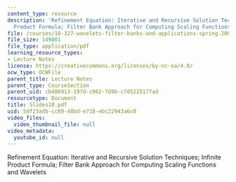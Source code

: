 ```yaml
---
content_type: resource
description: 'Refinement Equation: Iterative and Recursive Solution Techniques; Infinite
  Product Formula; Filter Bank Approach for Computing Scaling Functions and Wavelets'
file: /courses/18-327-wavelets-filter-banks-and-applications-spring-2003/5df23adbcc8948bde718ebc22943a6c0_Slides10.pdf
file_size: 149801
file_type: application/pdf
learning_resource_types:
- Lecture Notes
license: https://creativecommons.org/licenses/by-nc-sa/4.0/
ocw_type: OCWFile
parent_title: Lecture Notes
parent_type: CourseSection
parent_uid: cb486913-197d-c062-7d9b-c7d5225177ad
resourcetype: Document
title: Slides10.pdf
uid: 5df23adb-cc89-48bd-e718-ebc22943a6c0
video_files:
  video_thumbnail_file: null
video_metadata:
  youtube_id: null
---
```

Refinement Equation: Iterative and Recursive Solution Techniques; Infinite Product Formula; Filter Bank Approach for Computing Scaling Functions and Wavelets